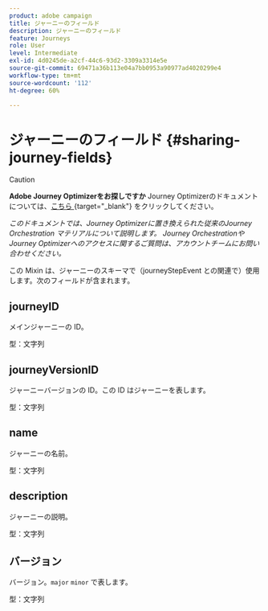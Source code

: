```yaml
---
product: adobe campaign
title: ジャーニーのフィールド
description: ジャーニーのフィールド
feature: Journeys
role: User
level: Intermediate
exl-id: 4d0245de-a2cf-44c6-93d2-3309a3314e5e
source-git-commit: 69471a36b113e04a7bb0953a90977ad4020299e4
workflow-type: tm+mt
source-wordcount: '112'
ht-degree: 60%

---
```


# ジャーニーのフィールド {#sharing-journey-fields}


>[!CAUTION]
>
>**Adobe Journey Optimizerをお探しですか** Journey Optimizerのドキュメントについては、[&#x200B; こちら &#x200B;](https://experienceleague.adobe.com/ja/docs/journey-optimizer/using/ajo-home){target="_blank"} をクリックしてください。
>
>
>_このドキュメントでは、Journey Optimizerに置き換えられた従来のJourney Orchestration マテリアルについて説明します。 Journey OrchestrationやJourney Optimizerへのアクセスに関するご質問は、アカウントチームにお問い合わせください。_


この Mixin は、ジャーニーのスキーマで（journeyStepEvent との関連で）使用します。次のフィールドが含まれます。

## journeyID

メインジャーニーの ID。

型：文字列

## journeyVersionID

ジャーニーバージョンの ID。この ID はジャーニーを表します。

型：文字列

## name

ジャーニーの名前。

型：文字列

## description

ジャーニーの説明。

型：文字列

## バージョン

バージョン。`major` `minor` で表します。

型：文字列
